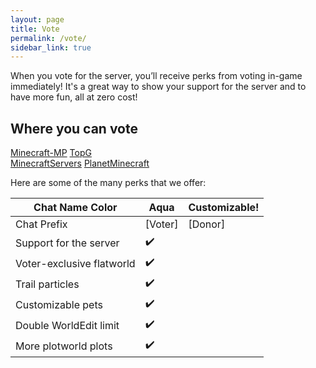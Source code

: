 ```yaml
---
layout: page
title: Vote
permalink: /vote/
sidebar_link: true
---
```


When you vote for the server, you’ll receive perks from voting in-game immediately! It's a great way to show your support for the server and to have more fun, all at zero cost!

## Where you can vote

<div class="pagination">
    <span class="pagination-item older"><a class="pagination-item" href="{{ site.baseurl }}/mcmp">Minecraft-MP</a></span>
    <span class="pagination-item newer"><a class="pagination-item" href="{{ site.baseurl }}/topg">TopG</a></span>
</div>

<div class="pagination">
    <span class="pagination-item older"><a class="pagination-item" href="{{ site.baseurl }}/mcs">MinecraftServers</a></span>
    <span class="pagination-item newer"><a class="pagination-item" href="{{ site.baseurl }}/pmc">PlanetMinecraft</a></span>
</div>

Here are some of the many perks that we offer:

| Chat Name Color           | Aqua    | Customizable! |
|---------------------------|---------|---------------|
| Chat Prefix               | [Voter] | [Donor]       |
| Support for the server    | ✔️      |               |
| Voter-exclusive flatworld | ✔️      |               |
| Trail particles           | ✔️      |               |
| Customizable pets         | ✔️      |               |
| Double WorldEdit limit    | ✔️      |               |
| More plotworld plots      | ✔️      |               |
